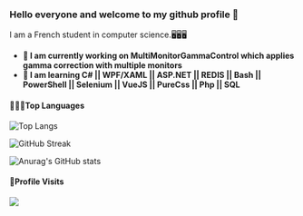 ### Hello everyone and welcome to my github profile 👋

I am a French student in computer science.🖥️🖥️🖥️

- **🔭 I am currently working on MultiMonitorGammaControl which applies gamma correction with multiple monitors**
- **🌱 I am learning C# || WPF/XAML || ASP.NET || REDIS || Bash || PowerShell || Selenium || VueJS || PureCss || Php || SQL**

#### 🧑🏾‍💻Top Languages
![Top Langs](https://github-readme-stats.vercel.app/api/top-langs/?username=CharifMah&theme=gruvbox)

![GitHub Streak](https://streak-stats.demolab.com/?user=DenverCoder1&theme=dark)

![Anurag's GitHub stats](https://github-readme-stats.vercel.app/api?username=CharifMah&theme=gruvbox)

#### 👀Profile Visits 

![](https://komarev.com/ghpvc/?username=CharifMah&label=PROFILE+VIEWS)
